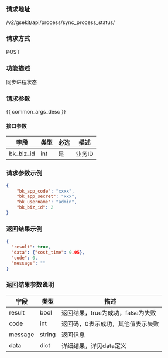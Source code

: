 ### 请求地址

/v2/gsekit/api/process/sync_process_status/

### 请求方式

POST

### 功能描述

同步进程状态

### 请求参数

{{ common_args_desc }}

#### 接口参数

| 字段      | 类型 | 必选 | 描述   |
| --------- | ---- | ---- | ------ |
| bk_biz_id | int  | 是   | 业务ID |

### 请求参数示例

``` json
{
    "bk_app_code": "xxxx",
    "bk_app_secret": "xxx",
    "bk_username": "admin",
    "bk_biz_id": 2
}
```

### 返回结果示例

```json
{
  "result": true,
  "data": {"cost_time": 0.05},
  "code": 0,
  "message": ""
}
```

### 返回结果参数说明

| 字段    | 类型   | 描述                              |
| ------- | ------ | --------------------------------- |
| result  | bool   | 返回结果，true为成功，false为失败 |
| code    | int    | 返回码，0表示成功，其他值表示失败 |
| message | string | 返回信息                          |
| data    | dict   | 详细结果，详见data定义            |


